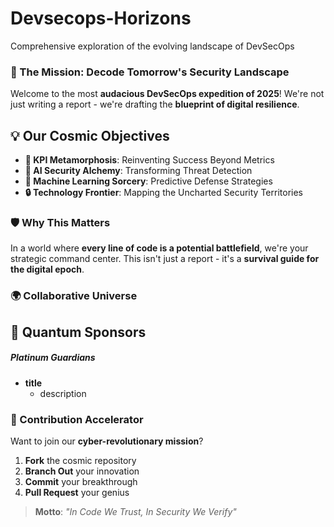 # Devsecops-Horizons
Comprehensive exploration of the evolving landscape of DevSecOps

### 🔮 The Mission: Decode Tomorrow's Security Landscape

Welcome to the most **audacious DevSecOps expedition of 2025**! We're not just writing a report - we're drafting the **blueprint of digital resilience**.

## 💡 Our Cosmic Objectives

- **🌈 KPI Metamorphosis**: Reinventing Success Beyond Metrics
- **🧠 AI Security Alchemy**: Transforming Threat Detection
- **🤖 Machine Learning Sorcery**: Predictive Defense Strategies
- **🔒 Technology Frontier**: Mapping the Uncharted Security Territories

### 🛡️ Why This Matters

In a world where **every line of code is a potential battlefield**, we're your strategic command center. This isn't just a report - it's a **survival guide for the digital epoch**.

### 🌍 Collaborative Universe

## 🤝 Quantum Sponsors

##### Platinum Guardians

- **title**
    - description

### 🔬 Contribution Accelerator

Want to join our **cyber-revolutionary mission**?

1. **Fork** the cosmic repository
2. **Branch Out** your innovation
3. **Commit** your breakthrough
4. **Pull Request** your genius

> **Motto**: _"In Code We Trust, In Security We Verify"_


